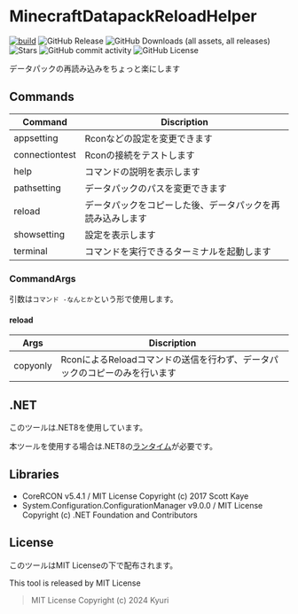 # MinecraftDatapackReloadHelper
[![build](https://github.com/Kyuri-jp/MinecraftDatapackReloadHelper/actions/workflows/dotnet.yml/badge.svg)](https://github.com/Kyuri-jp/MinecraftDatapackReloadHelper/actions/workflows/dotnet.yml)
![GitHub Release](https://img.shields.io/github/v/release/Kyuri-jp/MinecraftDatapackReloadHelper)
![GitHub Downloads (all assets, all releases)](https://img.shields.io/github/downloads/Kyuri-jp/MinecraftDatapackReloadHelper/total)
![Stars](https://img.shields.io/github/stars/Kyuri-jp/MinecraftDatapackReloadHelper)
![GitHub commit activity](https://img.shields.io/github/commit-activity/m/Kyuri-jp/MinecraftDatapackReloadHelper)
![GitHub License](https://img.shields.io/github/license/Kyuri-jp/MinecraftDatapackReloadHelper)


データパックの再読み込みをちょっと楽にします
## Commands
|Command|Discription|
|-----|----|
|appsetting|Rconなどの設定を変更できます|
|connectiontest|Rconの接続をテストします|
|help|コマンドの説明を表示します|
|pathsetting|データパックのパスを変更できます|
|reload|データパックをコピーした後、データパックを再読み込みします|
|showsetting|設定を表示します|
|terminal|コマンドを実行できるターミナルを起動します|

### CommandArgs
引数は`コマンド -なんとか`という形で使用します。

#### reload
|Args|Discription|
|----|----|
|copyonly|RconによるReloadコマンドの送信を行わず、データパックのコピーのみを行います|

## .NET
このツールは.NET8を使用しています。

本ツールを使用する場合は.NET8の[ランタイム](https://dotnet.microsoft.com/ja-jp/download/dotnet/8.0)が必要です。

## Libraries
- CoreRCON v5.4.1 / MIT License Copyright (c) 2017 Scott Kaye
- System.Configuration.ConfigurationManager v9.0.0 / MIT License Copyright (c) .NET Foundation and Contributors

## License
このツールはMIT Licenseの下で配布されます。

This tool is released by MIT License
> MIT License Copyright (c) 2024 Kyuri

